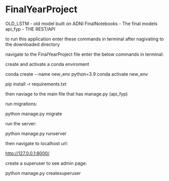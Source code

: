# FinalYearProject

OLD_LSTM - old model built on ADNI 
FinalNotebooks - The final models
api_fyp - THE REST/API

to run this application enter these commands in terminal after nagivating to the downloaded directory

navigate to the FinalYearProject file enter the below commands in terminal:

create and activate a conda enviroment

conda create --name new_env python=3.9
conda activate new_env

pip install -r requirements.txt

then naviage to the main file that has manage.py (api_fyp)

run migrations:

python manage.py migrate

run the server:

python manage.py runserver

then navigate to localhost url: 

http://127.0.0.1:8000/

create a superuser to see admin page:

python manage.py createsuperuser
